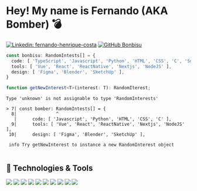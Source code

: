 # Hey! My name is Fernando (AKA Bomber) 💣 

[![Linkedin: fernando-henrique-costa](https://img.shields.io/badge/-fernando&#8722;henrique&#8722;costa-blue?style=flat-square&logo=Linkedin&logoColor=white&link=https://www.linkedin.com/in/fernando-henrique-costa/)](https://www.linkedin.com/in/fernando-henrique-costa/)
[![GitHub Bonbisu](https://img.shields.io/github/followers/Bonbisu?label=follow&style=social)](https://github.com/Bonbisu)

```ts
const bonbisu: RandomIntests[] = {
  code: [ 'TypeScript', 'Javascript', 'Python', 'HTML', 'CSS', 'C', 'Solidity' ],
  tools: [ 'Vue', 'React', 'ReactNative', 'Nextjs', 'NodeJS' ],
  design: [ 'Figma', 'Blender', 'SketchUp' ],
}

function getNewInterest<T>(interest: T): RandomIterest;

```

```TypeScrypt error in ./README.md/resume.ts(7,14)
Type 'unknown' is not assignable to type 'RandomInterests'

> 7| const bomber: RandomIntests[] = {
  8|               ^   
   |      code: [ 'Javascript', 'Python', 'HTML', 'CSS', 'C' ],
  9|      tools: [ 'Vue', 'React', 'ReactNative', 'Nextjs', 'NodeJS' ],
 10|      design: [ 'Figma', 'Blender', 'SketchUp' ],
 
 info Try getNewInterest to instance a new RandomInterest object
 
```

## 🔧 Technologies & Tools

![](https://img.shields.io/badge/OS-Linux-informational?style=flat&logo=linux&logoColor=white&color=blueviolet)
![](https://img.shields.io/badge/Editor-VS_Code-informational?style=flat&logo=visual-studio-code&logoColor=white&color=blueviolet)
![](https://img.shields.io/badge/Code-Python-informational?style=flat&logo=python&logoColor=white&color=blueviolet)
![](https://img.shields.io/badge/Code-Javascript-informational?style=flat&logo=javascript&logoColor=white&color=blueviolet)
![](https://img.shields.io/badge/Shell-ZSH-informational?style=flat&logo=gnu-bash&logoColor=white&color=blueviolet)
![](https://img.shields.io/badge/Tools-ReactJS-informational?style=flat&logo=react&logoColor=white&color=blueviolet)
![](https://img.shields.io/badge/Tools-NextJS-informational?style=flat&logo=react&logoColor=white&color=blueviolet)
![](https://img.shields.io/badge/Tools-ReactNative-informational?style=flat&logo=react&logoColor=white&color=blueviolet)
![](https://img.shields.io/badge/Tools-MongoDB-informational?style=flat&logo=mongodb&logoColor=white&color=blueviolet)
![](https://img.shields.io/badge/Tools-SQL-informational?style=flat&logo=mysql&logoColor=white&color=blueviolet)
